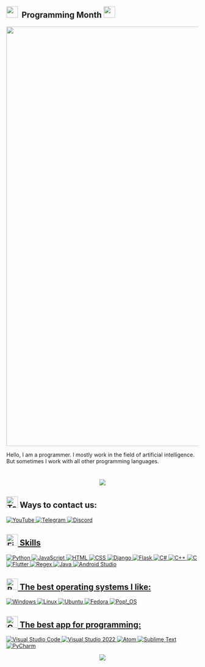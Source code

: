 ##  <img src="https://github.com/Anmol-Baranwal/Cool-GIFs-For-GitHub/assets/74038190/fa83eeb9-f4e2-4d85-93f0-688af11babf8" width="30">&nbsp;  Programming Month  <img src="https://github.com/Anmol-Baranwal/Cool-GIFs-For-GitHub/assets/74038190/fa83eeb9-f4e2-4d85-93f0-688af11babf8" width="30">
<img src="https://user-images.githubusercontent.com/74038190/212284115-f47cd8ff-2ffb-4b04-b5bf-4d1c14c0247f.gif" width="1100">
<p>Hello, I am a programmer. I mostly work in the field of artificial intelligence. But sometimes I work with all other programming languages.</p>
<h1 align="center">
        <img src="https://readme-typing-svg.herokuapp.com/?font=Arial&color=bf00ff&size=35&center=true&vCenter=true&width=500&height=70&duration=5000&lines=Hi!+I'm+Programming+Month;Nice+to+meet+you" />
</h1>

## <img src="https://raw.githubusercontent.com/Tarikul-Islam-Anik/Animated-Fluent-Emojis/master/Emojis/People/Technologist.png" alt="Technologist" width="30" height="30" /> Ways to contact us:
<a href="https://www.youtube.com/channel/UCLLHp-Ux-VAMCW7HruxCxZw">
<img
    alt="YouTube"
    src="https://img.shields.io/badge/YouTube-ff0000?style=for-the-badge&logo=youtube&logoColor=white"
/>
<a href="https://t.me/+qUyaqI5KDQpjMTk0">
<img
    alt="Telegram"
    src="https://img.shields.io/badge/Telegram-2CA5E0?style=for-the-badge&logo=telegram&logoColor=white"
/>
<a href="https://discord.com/invite/6aFVrEcd">
<img
    alt="Discord"
    src="https://img.shields.io/badge/Discord-7289DA?style=for-the-badge&logo=discord&logoColor=white"
/>


 ## <img src="https://user-images.githubusercontent.com/74038190/216122041-518ac897-8d92-4c6b-9b3f-ca01dcaf38ee.png" alt="Fire" width="30" /> Skills

<img
    alt="Python"
    src="https://img.shields.io/badge/Python-3776AB?style=for-the-badge&logo=python&logoColor=white"
/>
<img
    alt="JavaScript"
    src="https://img.shields.io/badge/JavaScript-F7DF1E?style=for-the-badge&logo=javascript&logoColor=black"
/>
<img
    alt="HTML"
    src="https://img.shields.io/badge/HTML5-E34F26?style=for-the-badge&logo=html5&logoColor=white"
/>
<img
    alt="CSS"
    src="https://img.shields.io/badge/CSS3-1572B6?style=for-the-badge&logo=css3&logoColor=white"
/>
<img
    alt="Django"
    src="https://img.shields.io/badge/Django-092E20?style=for-the-badge&logo=django&logoColor=white"
/>
<img
    alt="Flask"
    src="https://img.shields.io/badge/Flask-000000?style=for-the-badge&logo=flask&logoColor=white"
/>
<img
    alt="C#"
    src="https://img.shields.io/badge/C%23-239120?style=for-the-badge&logo=c-sharp&logoColor=white"
/>
<img
    alt="C++"
    src="https://img.shields.io/badge/C++-00599C?style=for-the-badge&logo=c%2B%2B&logoColor=white"
/>
<img
    alt="C"
    src="https://img.shields.io/badge/C-00599C?style=for-the-badge&logo=c&logoColor=white"
/>
<img
    alt="Flutter"
    src="https://img.shields.io/badge/Flutter-02569B?style=for-the-badge&logo=flutter&logoColor=white"
/>
<img
    alt="Regex"
    src="https://img.shields.io/badge/Regex-663399?style=for-the-badge&logo=code&logoColor=white"
/>
<img
    alt="Java"
    src="https://img.shields.io/badge/Java-007396?style=for-the-badge&logo=java&logoColor=white"
/>
<img
    alt="Android Studio"
    src="https://img.shields.io/badge/Android_Studio-3DDC84?style=for-the-badge&logo=android-studio&logoColor=white"
/>

## <img src="https://user-images.githubusercontent.com/74038190/216122069-5b8169d7-1d8e-4a13-b245-a8e4176c99f8.png" alt="Bullseye" width="30" /> The best operating systems I like:
<a href="https://www.microsoft.com/windows">
<img
    alt="Windows"
    src="https://img.shields.io/badge/Windows-0078D6?style=for-the-badge&logo=windows&logoColor=white"
/>
<a href="https://www.linux.org/">
<img
    alt="Linux"
    src="https://img.shields.io/badge/Linux-FCC624?style=for-the-badge&logo=linux&logoColor=black"
/>
<a href="https://ubuntu.com/">
<img
    alt="Ubuntu"
    src="https://img.shields.io/badge/Ubuntu-E95420?style=for-the-badge&logo=ubuntu&logoColor=white"
/>
<a href="https://getfedora.org/">
<img
    alt="Fedora"
    src="https://img.shields.io/badge/Fedora-294172?style=for-the-badge&logo=fedora&logoColor=white"
/>
<a href="https://camo.githubusercontent.com/6edf7716b114cfe2bbea20cb03c1c1025f810f2092bef934f1e5dbab263bb5d5/68747470733a2f2f696d672e736869656c64732e696f2f62616467652f506f70215f5f4f532d3438423943373f6c6f676f3d706f70215f6f73266c6f676f436f6c6f723d7768697465">
<a href="https://pop.system76.com/">
<img
    alt="Pop!_OS"
    src="https://img.shields.io/badge/Pop!__OS-48B9C7?style=for-the-badge&logo=pop!_os&logoColor=white"
/>

## <img src="https://user-images.githubusercontent.com/74038190/216122028-c05b52fb-983e-4ee8-8811-6f30cd9ea5d5.png" alt="Comet" width="30" /> The best app for programming:

<a href="https://code.visualstudio.com/">
<img
    alt="Visual Studio Code"
    src="https://img.shields.io/badge/Visual_Studio_Code-007ACC?style=for-the-badge&logo=visual-studio-code&logoColor=white"
/>
<a href="https://visualstudio.microsoft.com/">
<img
    alt="Visual Studio 2022"
    src="https://img.shields.io/badge/Visual_Studio-5C2D91?style=for-the-badge&logo=visual-studio&logoColor=white"
/>
<img
    alt="Atom"
    src="https://img.shields.io/badge/Atom-66595C?style=for-the-badge&logo=atom&logoColor=white"
/>
<a href="https://www.sublimetext.com/">
<img
    alt="Sublime Text"
    src="https://img.shields.io/badge/Sublime_Text-FF9800?style=for-the-badge&logo=sublime-text&logoColor=white"
/>
<a href="https://www.jetbrains.com/pycharm/">
<img
    alt="PyCharm"
    src="https://img.shields.io/badge/PyCharm-000000?style=for-the-badge&logo=pycharm&logoColor=white"
/>

<p align="center">
     <img src="https://capsule-render.vercel.app/api?type=waving&color=gradient&height=100&section=footer"/>
</p>
